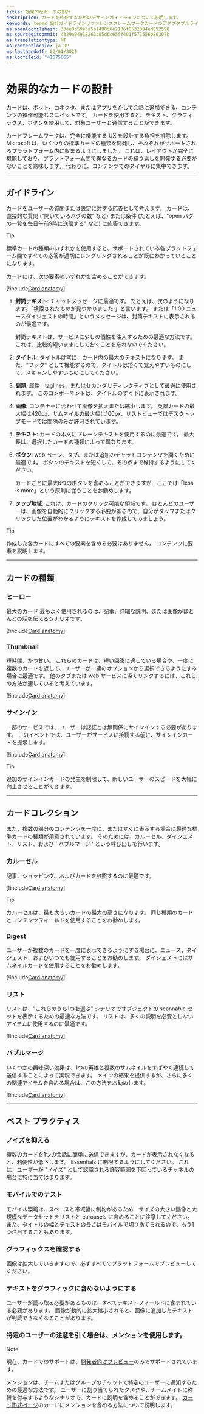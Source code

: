 ```yaml
---
title: 効果的なカードの設計
description: カードを作成するためのデザインガイドラインについて説明します。
keywords: teams 設計ガイドラインリファレンスフレームワークカードのアダプタブルライトウェイト
ms.openlocfilehash: 33ee0b59a3a5a1490d6e2106f8532094ed852598
ms.sourcegitcommit: 4329a94918263c85d6c65ff401f571556b80307b
ms.translationtype: MT
ms.contentlocale: ja-JP
ms.lasthandoff: 02/01/2020
ms.locfileid: "41675065"
---
```

# <a name="designing-effective-cards"></a>効果的なカードの設計

カードは、ボット、コネクタ、またはアプリを介して会話に追加できる、コンテンツの操作可能なスニペットです。 カードを使用すると、テキスト、グラフィックス、ボタンを使用して、対象ユーザーと通信することができます。

カードフレームワークは、完全に機能する UX を設計する負担を排除します。 Microsoft は、いくつかの標準カードの種類を開発し、それぞれがサポートされるプラットフォーム内に収まるようにしました。 これは、レイアウトが完全に機能しており、プラットフォーム間で異なるカードの繰り返しを開発する必要がないことを意味します。 代わりに、コンテンツでのダイヤルに集中できます。

---

## <a name="guidelines"></a>ガイドライン

カードをユーザーの質問または設定に対する応答として考えます。 カードは、直接的な質問 ("開いているバグの数" など) または条件 (たとえば、"open バグの一覧を毎日午前9時に送信する" など) に応答できます。

> [!TIP]
> 標準カードの種類のいずれかを使用すると、サポートされている各プラットフォーム間ですべての応答が適切にレンダリングされることが既にわかっていることになります。

カードには、次の要素のいずれかを含めることができます。<br />

[!include[Card anatomy](~/includes/design/card-image-anatomy.html)]

1. **封筒テキスト**: チャットメッセージに最適です。 たとえば、次のようになります。「検索されたものが見つかりました!」と言います。 または「1:00 ニュースダイジェストの時間」というメッセージは、封筒テキストに表示されるのが最適です。

   封筒テキストは、サービスに少しの個性を注入するための最適な方法です。これは、比較的短いままにしておくことを忘れないでください。

2. **タイトル**: タイトルは常に、カード内の最大のテキストになります。 また、"フック" として機能するので、タイトルは短くて覚えやすいものにして、スキャンしやすいものにしてください。

3. **副題**: 属性、taglines、またはセカンダリディレクティブとして最適に使用されます。 このコンポーネントは、タイトルのすぐ下に表示されます。

4. **画像**: コンテナーに合わせて画像を拡大または縮小します。 英雄カードの最大幅は420px、サムネイルの最大幅は100px、リストビューではデスクトップモードでは間隔のみが許可されています。

5. **テキスト**: カードの本文にプレーンテキストを使用するのに最適です。 最大長は、選択したカードの種類によって異なります。

6. **ボタン**: web ページ、タブ、または追加のチャットコンテンツを開くために最適です。 ボタンのテキストを短くして、その点まで維持するようにしてください。

   カードごとに最大6つのボタンを含めることができますが、ここでは「less is more」という原則に従うことをお勧めします。

7. **タップ地域**: これは、カードのクリック可能な領域です。 ほとんどのユーザーは、画像を自動的にクリックする必要があるので、自分がタップまたはクリックした位置がわかるようにテキストを作成してみましょう。

> [!TIP]
> 作成した各カードにすべての要素を含める必要はありません。 コンテンツに要素を説明します。

---

## <a name="types-of-cards"></a>カードの種類

### <a name="hero"></a>ヒーロー

最大のカード 最もよく使用されるのは、記事、詳細な説明、または画像がほとんどの話を伝えるシナリオです。

[!include[Card anatomy](~/includes/design/card-image-hero.html)]

### <a name="thumbnail"></a>Thumbnail

短時間、かつ甘い。 これらのカードは、短い回答に適している場合や、一度に複数のカードを返して、ユーザーが一連のオプションから選択できるようにする場合に最適です。 他のタブまたは web サービスに深くリンクするには、これらの方法が適していると考えています。

[!include[Card anatomy](~/includes/design/card-image-thumbnail.html)]

### <a name="sign-in"></a>サインイン

一部のサービスでは、ユーザーは認証とは無関係にサインインする必要があります。 このイベントでは、ユーザーがサービスに接続する前に、サインインカードを提示します。

[!include[Card anatomy](~/includes/design/card-image-signin.html)]

> [!TIP]
> 追加のサインインカードの発生を制限して、新しいユーザーのスピードを大幅に向上させることができます。

---

## <a name="card-collections"></a>カードコレクション

また、複数の部分のコンテンツを一度に、またはすぐに表示する場合に最適な標準カードの種類が用意されています。 そのためには、カルーセル、ダイジェスト、リスト、および ' バブルマージ ' という呼び出しを行います。

### <a name="carousel"></a>カルーセル

記事、ショッピング、およびカードを参照するのに最適です。

[!include[Card anatomy](~/includes/design/card-image-carousel.html)]

> [!TIP]
> カルーセルは、最も大きいカードの最大の高さになります。 同じ種類のカードとコンテンツフィールドを使用することをお勧めします。

### <a name="digest"></a>Digest

ユーザーが複数のカードを一度に表示できるようにする場合に、ニュース、ダイジェスト、およびいつでも使用することをお勧めします。 ダイジェストにはサムネイルカードを使用することをお勧めします。

[!include[Card anatomy](~/includes/design/card-image-digest.html)]

### <a name="lists"></a>リスト

リストは、"これらのうち1つを選ぶ" シナリオでオブジェクトの scannable セットを表示するための最適な方法です。 リストは、多くの説明を必要としないアイテムに使用するのに最適です。

[!include[Card anatomy](~/includes/design/card-image-list.html)]

### <a name="bubble-merge"></a>バブルマージ

いくつかの興味深い効果は、1つの英雄と複数のサムネイルをすばやく連続して送信することによって実現できます。 メインの結果を提供するが、さらに多くの関連アイテムを含める場合は、この方法をお勧めします。

[!include[Card anatomy](~/includes/design/card-image-bubble-merge.html)]

---

## <a name="best-practices"></a>ベスト プラクティス

### <a name="keep-the-noise-down"></a>ノイズを抑える

複数のカードを1つの会話に簡単に送信できますが、カードが表示されなくなると、利便性が低下します。 Essentials に制限するようにしてください。 これは、ユーザーが "ノイズ" として認識される許容範囲を下回っているチャネルの場合に特に当てはまります。

### <a name="test-on-mobile"></a>モバイルでのテスト

モバイル環境は、スペースと帯域幅に制約があるため、サイズの大きい画像と大規模なデータセットをリストと carousels に含めることに注意してください。 また、タイトルの幅とテキストの長さはモバイルで切り捨てられるので、もう1つ注目することもあります。

### <a name="check-your-graphics"></a>グラフィックスを確認する

画像は拡大していきますので、必ずすべてのプラットフォームでプレビューしてください。

### <a name="avoid-including-text-in-a-graphic"></a>テキストをグラフィックに含めないようにする

ユーザーが読み取る必要があるものは、すべてテキストフィールドに含まれている必要があります。 画像が動的に拡大縮小されると、画像に追加したテキストが判読できなくなることがあります。

### <a name="use-mentions-if-you-want-the-attention-of-specific-users"></a>特定のユーザーの注意を引く場合は、メンションを使用します。

> [!NOTE]
> 現在、カードでのサポートは、[開発者向けプレビュー](~/resources/dev-preview/developer-preview-intro.md)のみでサポートされています。

メンションは、チームまたはグループのチャットで特定のユーザーに通知するための最適な方法です。 ユーザーに割り当てられたタスクや、チームメイトに称賛を付与するようなシナリオで、カードに説明を含めることができます。 [カード形式ページ](~/task-modules-and-cards/cards/cards-format.md)のカードにメンションを含める方法について説明します。 
